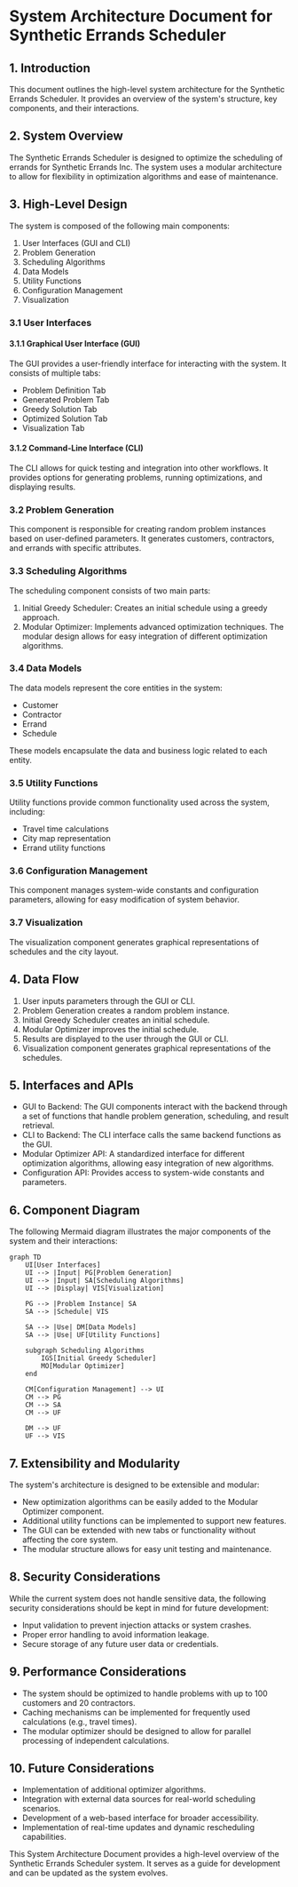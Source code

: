 # System Architecture Document for Synthetic Errands Scheduler

## 1. Introduction

This document outlines the high-level system architecture for the Synthetic Errands Scheduler. It provides an overview of the system's structure, key components, and their interactions.

## 2. System Overview

The Synthetic Errands Scheduler is designed to optimize the scheduling of errands for Synthetic Errands Inc. The system uses a modular architecture to allow for flexibility in optimization algorithms and ease of maintenance.

## 3. High-Level Design

The system is composed of the following main components:

1. User Interfaces (GUI and CLI)
2. Problem Generation
3. Scheduling Algorithms
4. Data Models
5. Utility Functions
6. Configuration Management
7. Visualization

### 3.1 User Interfaces

#### 3.1.1 Graphical User Interface (GUI)
The GUI provides a user-friendly interface for interacting with the system. It consists of multiple tabs:
- Problem Definition Tab
- Generated Problem Tab
- Greedy Solution Tab
- Optimized Solution Tab
- Visualization Tab

#### 3.1.2 Command-Line Interface (CLI)
The CLI allows for quick testing and integration into other workflows. It provides options for generating problems, running optimizations, and displaying results.

### 3.2 Problem Generation

This component is responsible for creating random problem instances based on user-defined parameters. It generates customers, contractors, and errands with specific attributes.

### 3.3 Scheduling Algorithms

The scheduling component consists of two main parts:
1. Initial Greedy Scheduler: Creates an initial schedule using a greedy approach.
2. Modular Optimizer: Implements advanced optimization techniques. The modular design allows for easy integration of different optimization algorithms.

### 3.4 Data Models

The data models represent the core entities in the system:
- Customer
- Contractor
- Errand
- Schedule

These models encapsulate the data and business logic related to each entity.

### 3.5 Utility Functions

Utility functions provide common functionality used across the system, including:
- Travel time calculations
- City map representation
- Errand utility functions

### 3.6 Configuration Management

This component manages system-wide constants and configuration parameters, allowing for easy modification of system behavior.

### 3.7 Visualization

The visualization component generates graphical representations of schedules and the city layout.

## 4. Data Flow

1. User inputs parameters through the GUI or CLI.
2. Problem Generation creates a random problem instance.
3. Initial Greedy Scheduler creates an initial schedule.
4. Modular Optimizer improves the initial schedule.
5. Results are displayed to the user through the GUI or CLI.
6. Visualization component generates graphical representations of the schedules.

## 5. Interfaces and APIs

- GUI to Backend: The GUI components interact with the backend through a set of functions that handle problem generation, scheduling, and result retrieval.
- CLI to Backend: The CLI interface calls the same backend functions as the GUI.
- Modular Optimizer API: A standardized interface for different optimization algorithms, allowing easy integration of new algorithms.
- Configuration API: Provides access to system-wide constants and parameters.

## 6. Component Diagram

The following Mermaid diagram illustrates the major components of the system and their interactions:

```mermaid
graph TD
    UI[User Interfaces]
    UI --> |Input| PG[Problem Generation]
    UI --> |Input| SA[Scheduling Algorithms]
    UI --> |Display| VIS[Visualization]
    
    PG --> |Problem Instance| SA
    SA --> |Schedule| VIS
    
    SA --> |Use| DM[Data Models]
    SA --> |Use| UF[Utility Functions]
    
    subgraph Scheduling Algorithms
        IGS[Initial Greedy Scheduler]
        MO[Modular Optimizer]
    end
    
    CM[Configuration Management] --> UI
    CM --> PG
    CM --> SA
    CM --> UF
    
    DM --> UF
    UF --> VIS
```

## 7. Extensibility and Modularity

The system's architecture is designed to be extensible and modular:
- New optimization algorithms can be easily added to the Modular Optimizer component.
- Additional utility functions can be implemented to support new features.
- The GUI can be extended with new tabs or functionality without affecting the core system.
- The modular structure allows for easy unit testing and maintenance.

## 8. Security Considerations

While the current system does not handle sensitive data, the following security considerations should be kept in mind for future development:
- Input validation to prevent injection attacks or system crashes.
- Proper error handling to avoid information leakage.
- Secure storage of any future user data or credentials.

## 9. Performance Considerations

- The system should be optimized to handle problems with up to 100 customers and 20 contractors.
- Caching mechanisms can be implemented for frequently used calculations (e.g., travel times).
- The modular optimizer should be designed to allow for parallel processing of independent calculations.

## 10. Future Considerations

- Implementation of additional optimizer algorithms.
- Integration with external data sources for real-world scheduling scenarios.
- Development of a web-based interface for broader accessibility.
- Implementation of real-time updates and dynamic rescheduling capabilities.

This System Architecture Document provides a high-level overview of the Synthetic Errands Scheduler system. It serves as a guide for development and can be updated as the system evolves.